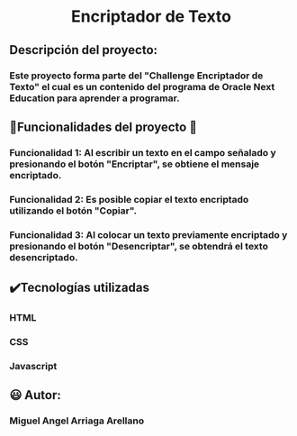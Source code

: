 <h1 align="center">Encriptador de Texto</h1>
<h2>Descripción del proyecto:</h3>
<h3>Este proyecto forma parte del "Challenge Encriptador de Texto" el cual es un contenido del programa de Oracle Next Education para aprender a programar.</h2>
<h2>🔨Funcionalidades del proyecto 🔨</h2>
<h3>Funcionalidad 1: Al escribir un texto en el campo señalado y presionando el botón "Encriptar", se obtiene el mensaje encriptado.</h3>
<h3>Funcionalidad 2: Es posible copiar el texto encriptado utilizando el botón "Copiar".</h3>
<h3>Funcionalidad 3: Al colocar un texto previamente encriptado y presionando el botón "Desencriptar", se obtendrá el texto desencriptado.</h3>
<h2>✔️Tecnologías utilizadas</h2>
<h3>HTML</h3>
<H3>CSS</H3>
<h3>Javascript</h3>
<h2>😃 Autor:</h2>
<h3>Miguel Angel Arriaga Arellano</h3>
